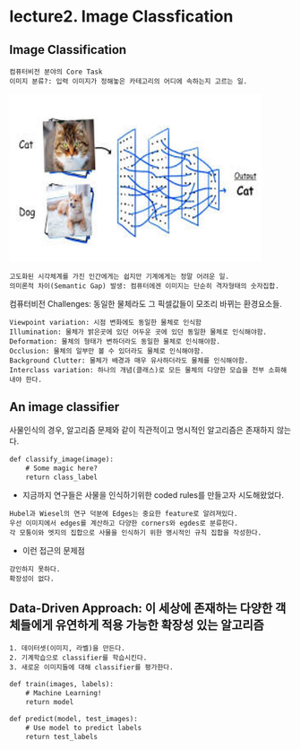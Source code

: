 # lecture2. Image Classfication

## Image Classification

```
컴퓨터비전 분야의 Core Task
이미지 분류?: 입력 이미지가 정해놓은 카테고리의 어디에 속하는지 고르는 일.
```

<img src="./img/lec2/image-classification.jpg" width="450px" height="300px" title="image-classification"></img>

```
고도화된 시각체계를 가진 인간에게는 쉽지만 기계에게는 정말 어려운 일.
의미론적 차이(Semantic Gap) 발생: 컴퓨터에겐 이미지는 단순히 격자형태의 숫자집합.
```

컴퓨터비전 Challenges: 동일한 물체라도 그 픽셀값들이 모조리 바뀌는 환경요소들.

```
Viewpoint variation: 시점 변화에도 동일한 물체로 인식함
Illumination: 물체가 밝은곳에 있던 어두운 곳에 있던 동일한 물체로 인식해야함.
Deformation: 물체의 형태가 변하더라도 동일한 물체로 인식해야함.
Occlusion: 물체의 일부만 볼 수 있더라도 물체로 인식해야함.
Background Clutter: 물체가 배경과 매우 유사하더라도 물체를 인식해야함.
Interclass variation: 하나의 개념(클래스)로 모든 물체의 다양한 모습을 전부 소화해 내야 한다.
```

## An image classifier

사물인식의 경우, 알고리즘 문제와 같이 직관적이고 명시적인 알고리즘은 존재하지 않는다.

```
def classify_image(image):
	# Some magic here?
	return class_label
```

- 지금까지 연구들은 사물을 인식하기위한 coded rules를 만들고자 시도해왔었다.

```
Hubel과 Wiesel의 연구 덕분에 Edges는 중요한 feature로 알려져있다.
우선 이미지에서 edges를 계산하고 다양한 corners와 egdes로 분류한다.
각 모퉁이와 엣지의 집합으로 사물을 인식하기 위한 명시적인 규칙 집합을 작성한다.
```

- 이런 접근의 문제점

```
강인하지 못하다.
확장성이 없다.
```

## Data-Driven Approach: 이 세상에 존재하는 다양한 객체들에게 유연하게 적용 가능한 확장성 있는 알고리즘

```
1. 데이터셋(이미지, 라벨)을 만든다.
2. 기계학습으로 classifier를 학습시킨다.
3. 새로운 이미지들에 대해 classifier를 평가한다.
```

```
def train(images, labels):
	# Machine Learning!
	return model
```

```
def predict(model, test_images):
	# Use model to predict labels
	return test_labels
```
